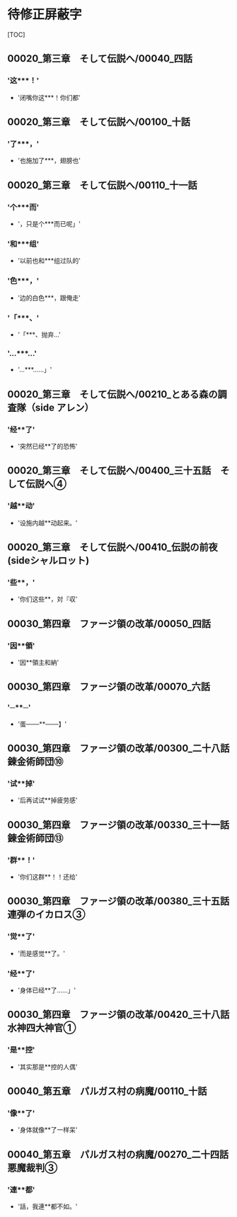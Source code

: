 # 待修正屏蔽字

[TOC]

## 00020_第三章　そして伝説へ/00040_四話

### '这***！'

- '闭嘴你这***！你们都'


## 00020_第三章　そして伝説へ/00100_十話

### '了***，'

- '也施加了***，翅膀也'


## 00020_第三章　そして伝説へ/00110_十一話

### '个***而'

- '，只是个***而已呢」'

### '和***组'

- '以前也和***组过队的'

### '色***，'

- '边的白色***，跟俺走'

### '「***、'

- '「***、抛弃…'

### '…***…'

- '…***……」'


## 00020_第三章　そして伝説へ/00210_とある森の調査隊（side アレン）

### '经**了'

- '突然已经**了的恐怖'


## 00020_第三章　そして伝説へ/00400_三十五話　そして伝説へ④

### '越**动'

- '设施内越**动起来。'


## 00020_第三章　そして伝説へ/00410_伝説の前夜(sideシャルロット)

### '些**，'

- '你们这些**，対『収'


## 00030_第四章　ファージ領の改革/00050_四話

### '因**領'

- '因**領主和納'


## 00030_第四章　ファージ領の改革/00070_六話

### '─**─'

- '蛋───**───】'


## 00030_第四章　ファージ領の改革/00300_二十八話　錬金術師団⑩

### '试**掉'

- '后再试试**掉疲劳感'


## 00030_第四章　ファージ領の改革/00330_三十一話　錬金術師団⑬

### '群**！'

- '你们这群**！！还给'


## 00030_第四章　ファージ領の改革/00380_三十五話　連弾のイカロス③

### '觉**了'

- '而是感觉**了。'

### '经**了'

- '身体已经**了……」'


## 00030_第四章　ファージ領の改革/00420_三十八話　水神四大神官①

### '是**控'

- '其实那是**控的人偶'


## 00040_第五章　パルガス村の病魔/00110_十話

### '像**了'

- '身体就像**了一样呆'


## 00040_第五章　パルガス村の病魔/00270_二十四話　悪魔裁判③

### '連**都'

- '話，我連**都不如。'
